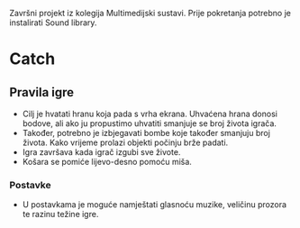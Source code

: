 Završni projekt iz kolegija Multimedijski sustavi. Prije pokretanja potrebno je instalirati Sound library.

# Catch

## Pravila igre

*   Cilj je hvatati hranu koja pada s vrha ekrana. Uhvaćena hrana donosi bodove, ali ako ju propustimo uhvatiti smanjuje se broj života igrača.
*   Također, potrebno je izbjegavati bombe koje također smanjuju broj života. Kako vrijeme prolazi objekti počinju brže padati. 
*   Igra završava kada igrač izgubi sve živote.
*   Košara se pomiće lijevo-desno pomoću miša.

### Postavke

*  U postavkama je moguće namještati glasnoću muzike, veličinu prozora te razinu težine igre.


